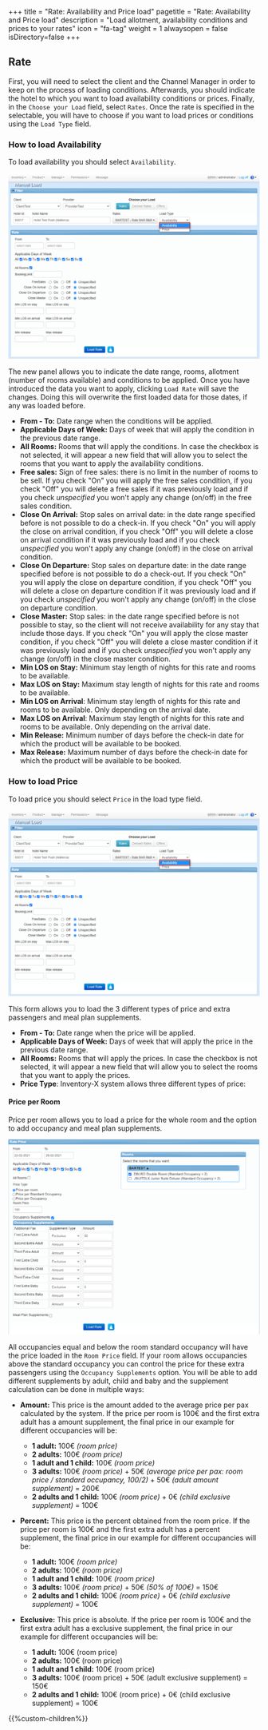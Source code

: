 +++
title = "Rate: Availability and Price load"
pagetitle = "Rate: Availability and Price load"
description = "Load allotment, availability conditions and prices to your rates"
icon = "fa-tag"
weight = 1
alwaysopen = false
isDirectory=false
+++

## Rate

First, you will need to select the client and the Channel Manager in order to keep on the process of loading conditions. Afterwards, you should indicate the hotel to which you want to load availability conditions or prices. Finally, in the `Choose your Load` field, select `Rates`. Once the rate is specified in the selectable, you will have to choose if you want to load prices or conditions using the `Load Type` field. 

### How to load Availability

To load availability you should select `Availability`.

![Inventory-X Manual Load Rate](./../../../images/web/inventory_manualload_rate.png "Inventory-X Manual Load Rate")

The new panel allows you to indicate the date range, rooms, allotment (number of rooms available) and conditions to be applied. Once you have introduced the data you want to apply, clicking ``Load Rate`` will save the changes. Doing this will overwrite the first loaded data for those dates, if any was loaded before.

* **From - To:** Date range when the conditions will be applied.
* **Applicable Days of Week:** Days of week that will apply the condition in the previous date range.
* **All Rooms:** Rooms that will apply the conditions. In case the checkbox is not selected, it will appear a new field that will allow you to select the rooms that you want to apply the availability conditions.
* **Free sales:** Sign of free sales: there is no limit in the number of rooms to be sell. If you check "On" you will apply the free sales condition, if you check "Off" you will delete a free sales if it was previously load and if you check *unspecified* you won't apply any change (on/off) in the free sales condition. 
* **Close On Arrival:** Stop sales on arrival date: in the date range specified before is not possible to do a check-in. If you check "On" you will apply the close on arrival condition, if you check "Off" you will delete a close on arrival condition if it was previously load and if you check *unspecified* you won't apply any change (on/off) in the close on arrival condition.
* **Close On Departure:** Stop sales on departure date: in the date range specified before is not possible to do a check-out. If you check "On" you will apply the close on departure condition, if you check "Off" you will delete a close on departure condition if it was previously load and if you check *unspecified* you won't apply any change (on/off) in the close on departure condition.
* **Close Master:** Stop sales: in the date range specified before is not possible to stay, so the client will not receive availability for any stay that include those days.  If you check "On" you will apply the close master condition, if you check "Off" you will delete a close master condition if it was previously load and if you check *unspecified* you won't apply any change (on/off) in the close master condition.
* **Min LOS on Stay:** Minimum stay length of nights for this rate and rooms to be available. 
* **Max LOS on Stay:** Maximum stay length of nights for this rate and rooms to be available. 
* **Min LOS on Arrival**: Minimum stay length of nights for this rate and rooms to be available. Only depending on the arrival date.
* **Max LOS on Arrival**: Maximum stay length of nights for this rate and rooms to be available. Only depending on the arrival date.
* **Min Release:** Minimum number of days before the check-in date for which the product will be available to be booked.
* **Max Release:** Maximum number of days before the check-in date for which the product will be available to be booked.

### How to load Price

To load price you should select `Price` in the load type field.

![Inventory-X Manual Load Rate](./../../../images/web/inventory_manualload_rate.png "Inventory-X Manual Load Rate")

This form allows you to load the 3 different types of price and extra passengers and meal plan supplements.

* **From - To:** Date range when the price will be applied.
* **Applicable Days of Week:** Days of week that will apply the price in the previous date range.
* **All Rooms:** Rooms that will apply the prices. In case the checkbox is not selected, it will appear a new field that will allow you to select the rooms that you want to apply the prices.
* **Price Type**: Inventory-X system allows three different types of price: 

#### Price per Room

Price per room allows you to load a price for the whole room and the option to add occupancy and meal plan supplements. 

![Inventory-X Manual Load Rate](./../../../images/web/inventory_manualload_priceperroom.png "Inventory-X Manual Load Rate")

All occupancies equal and below the room standard occupancy will have the price loaded in the `Room Price` field. If your room allows occupancies above the standard occupancy you can control the price for these extra passengers using the `Occupancy Supplements` option. You will be able to add different supplements by adult, child and baby and the supplement calculation can be done in multiple ways: 

* **Amount:** This price is the amount added to the average price per pax calculated by the system. If the price per room is 100€ and the first extra adult has a amount supplement, the final price in our example for different occupancies will be:

    * **1 adult:** 100€ *(room price)*
    * **2 adults:** 100€ *(room price)*
    * **1 adult and 1 child:** 100€ *(room price)*
    * **3 adults:** 100€ *(room price)* + 50€ *(average price per pax: room price / standard occupancy, 100/2)* + 50€ *(adult amount supplement)* = 200€
    * **2 adults and 1 child:**  100€ *(room price)* + 0€ *(child exclusive supplement)* = 100€

* **Percent:** This price is the percent obtained from the room price. If the price per room is 100€ and the first extra adult has a percent supplement, the final price in our example for different occupancies will be:

   * **1 adult:** 100€ *(room price)*
    * **2 adults:** 100€ *(room price)*
    * **1 adult and 1 child:** 100€ *(room price)*
    * **3 adults:** 100€ *(room price)* + 50€ *(50% of 100€)* = 150€
    * **2 adults and 1 child:**  100€ *(room price)* + 0€ *(child exclusive supplement)* = 100€

* **Exclusive:** This price is absolute. If the price per room is 100€ and the first extra adult has a exclusive supplement, the final price in our example for different occupancies will be:
    * **1 adult:** 100€ (room price)
    * **2 adults:** 100€ (room price)
    * **1 adult and 1 child:** 100€ (room price)
    * **3 adults:** 100€ (room price) + 50€ (adult exclusive supplement) = 150€
    * **2 adults and 1 child:**  100€ (room price) + 0€ (child exclusive supplement) = 100€

{{%custom-children%}}